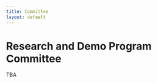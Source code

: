 ```yaml
---
title: Committee
layout: default
---
```



# Research and Demo Program Committee

TBA
<!-- Gagan Agrawal, The Augusta University   
Reza Akbari, Shiraz University of Technology, Iran   
Peter Baumann, Jacobs University Bremen   
Hamid Beigy, Sharif University of Technology, Iran   
Khalid Belhajjame, PSL, Université Paris-Dauphine, LAMSADE   
Souvik Bhattacherjee, University of Maryland   
Klemens Böhm, Karlsruhe Institute of Technology, Germany    
Suren Byna, Lawrence Berkeley National Laboratory  
Amit Chavan, University of Maryland   
Marco Console, University of Edinburgh, UK    
Alfredo Cuzzocrea, ICAR-CNR and University of Calabria, Italy   
Shawfeng Dong, SLAC National Accelerator Laboratory   
Ahmed Eldawy, University of California, Riverside   
Marios Fragkoulis, Delft University of Technology (TU Delft), The Netherlands   
Filippo Furfaro, University of Calabria, Italy   
Boris Glavic,  Illinois Institute of Technology   
Lukasz Golab, University of Waterloo   
Thomas Heinis, Imperial College London   
Peiquan Jin, University of Science and Technology of China   
Verena Kantere, University of Ottawa   
Jinoh Kim, Texas A&M University-Commerce   
Jeff Lefevre, University of California, Santa Cruz   
Chuan-Ming Liu, National Taipei University of Technology   
Kamesh Madduri, Pennsylvania State University  
Tanu Malik, DePaul University, Chicago  
Elzbieta Malinowski, Universidad de Costa Rica   
Elaheh Pourabbas, Italian National Research Council-CNR   
Alexander Rasin, DePaul University   
Tore Risch, Uppsala University, Sweden   
Florin Rusu, University of California, Merced   
Dimitris Sacharidis, Vienna University of Technology   
Iulian Sandu Popa, DAVID Laboratory, University of Versailles Saint-Quentin & INRIA Saclay-Ile-de-France   
Jagan Sankaranarayanan, Google Inc  
Galen Shipman, Los Alamos National Laboratory   
Douglas Thain, University of Notre Dame   
Farouk Toumani, Limos, Blaise Pascal University, Clermont-Ferrand, France   
Yicheng Tu, University of South Florida   
Marco Vieira, University of Coimbra   
Kesheng Wu, Lawrence Berkeley National Laboratory   
Hongfeng Yu, University of Nebraska-Lincoln   
Xuechen Zhang, Washington State University   
Ming Zhao, Arizona State University   
Yongluan Zhou, University of Copenhagen (UCPH), Denmark  
Qiang Zhu, The University of Michigan, Dearborn, USA  
 -->

